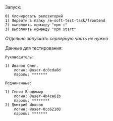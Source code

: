 Запуск:

    0) Клонировать репозиторий
    1) Перейти в папку /e-soft-test-task/frontend
    2) выполнить команду "npm i"
    3) выполнить команду "npm start"

*Отдельно запускать серверную часть не нужно*

Данные для тестирования:

    Руководитель:
    
    1) Иванов Олег.
    	логин: @user-dc0cda8d
    	пароль: *******
    
    Подчиненные:
    
    1) Сенин Владимир
    	логин: @user-4b4ce81b
    	пароль: ********
    2) Дмитрий Иванов
    	логин: @user-0cc621d0
    	пароль: *******
